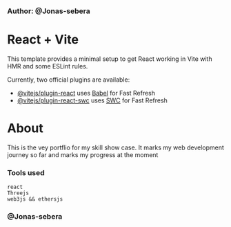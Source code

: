 ### Author: @Jonas-sebera

# React + Vite

This template provides a minimal setup to get React working in Vite with HMR and some ESLint rules.

Currently, two official plugins are available:

- [@vitejs/plugin-react](https://github.com/vitejs/vite-plugin-react/blob/main/packages/plugin-react/README.md) uses [Babel](https://babeljs.io/) for Fast Refresh
- [@vitejs/plugin-react-swc](https://github.com/vitejs/vite-plugin-react-swc) uses [SWC](https://swc.rs/) for Fast Refresh


# About
This is the vey portflio for my skill show case. It marks my web development journey so far and marks my progress at the moment

### Tools used
    react
    Threejs
    web3js && ethersjs
    


### @Jonas-sebera